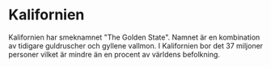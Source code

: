 # Kalifornien

Kalifornien har smeknamnet "The Golden State". Namnet är en kombination av
tidigare guldruscher och gyllene vallmon. I Kalifornien bor det 37 miljoner
personer vilket är mindre än en procent av världens befolkning.
